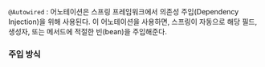 `@Autowired` : 어노테이션은 스프링 프레임워크에서 의존성 주입(Dependency Injection)을 위해 사용된다. 이 어노테이션을 사용하면, 스프링이 자동으로 해당 필드, 생성자, 또는 메서드에 적절한 빈(bean)을 주입해준다. 

### 주입 방식
